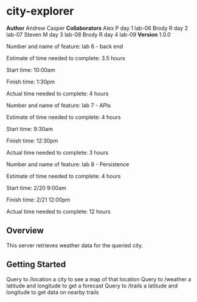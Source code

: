 # city-explorer

**Author** Andrew Casper
**Collaborators** 
Alex P day 1 lab-06 
Brody R day 2 lab-07 
Steven M day 3 lab-08
Brody R day 4 lab-09
**Version** 1.0.0


Number and name of feature: lab 6 - back end

Estimate of time needed to complete: 3.5 hours

Start time: 10:00am

Finish time: 1:30pm

Actual time needed to complete: 4 hours


Number and name of feature: lab 7 - APIs

Estimate of time needed to complete: 4 hours

Start time: 9:30am

Finish time: 12:30pm

Actual time needed to complete: 3 hours


Number and name of feature: lab 8 - Persistence

Estimate of time needed to complete: 4 hours

Start time: 2/20 9:00am

Finish time: 2/21 12:00pm

Actual time needed to complete: 12 hours


## Overview
This server retrieves weather data for the queried city.

## Getting Started
Query to /location a city to see a map of that location
Query to /weather a latitude and longitude to get a forecast
Query to /trails a latitude and longitude to get data on nearby trails

